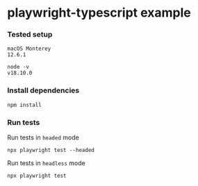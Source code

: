 # playwright-typescript example

### Tested setup

```
macOS Monterey
12.6.1
```
```
node -v
v18.10.0
```

### Install dependencies

```
npm install
```

### Run tests

Run tests in `headed` mode
```
npx playwright test --headed
```

Run tests in `headless` mode
```
npx playwright test
```
